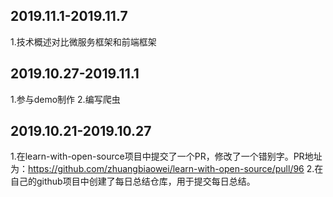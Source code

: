﻿## 2019.11.1-2019.11.7
1.技术概述对比微服务框架和前端框架

## 2019.10.27-2019.11.1
1.参与demo制作
2.编写爬虫
## 2019.10.21-2019.10.27
1.在learn-with-open-source项目中提交了一个PR，修改了一个错别字。PR地址为：https://github.com/zhuangbiaowei/learn-with-open-source/pull/96
2.在自己的github项目中创建了每日总结仓库，用于提交每日总结。




 
